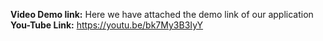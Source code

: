**Video Demo link:**
Here we have attached the demo link of our application
**You-Tube Link:** https://youtu.be/bk7My3B3IyY
